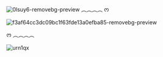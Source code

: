 ![0lsuy6-removebg-preview](https://github.com/user-attachments/assets/fe4fa3fb-1a43-4351-9130-7d01f51cfc93)
                         ︵︵︵︵ ᰔ

![f3af64cc3dc09bc1f63fde13a0efba85-removebg-preview](https://github.com/user-attachments/assets/c29478d8-5b95-4375-b877-d98c1af99f7e)


 ᰔ ︵︵︵︵

![urn1qx](https://github.com/user-attachments/assets/f7c0a7e8-6ae8-407f-b803-d653194ddf4c)

         
